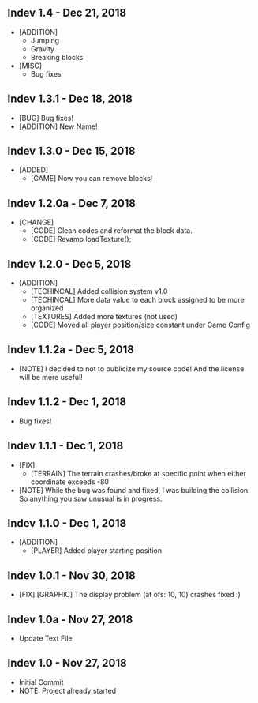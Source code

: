 ## Indev 1.4 - Dec 21, 2018
- [ADDITION]
	- Jumping
	- Gravity
	- Breaking blocks
- [MISC]
	- Bug fixes

## Indev 1.3.1 - Dec 18, 2018
- [BUG] Bug fixes!
- [ADDITION] New Name!

## Indev 1.3.0 - Dec 15, 2018
- [ADDED]
  - [GAME] Now you can remove blocks!

## Indev 1.2.0a - Dec 7, 2018
- [CHANGE]
  - [CODE] Clean codes and reformat the block data.
  - [CODE] Revamp loadTexture();

## Indev 1.2.0 - Dec 5, 2018
- [ADDITION]
  - [TECHINCAL] Added collision system v1.0
  - [TECHINCAL] More data value to each block assigned to be more organized
  - [TEXTURES] Added more textures (not used)
  - [CODE] Moved all player position/size constant under Game Config

## Indev 1.1.2a - Dec 5, 2018
- [NOTE] I decided to not to publicize my source code! And the license will be mere useful!

## Indev 1.1.2 - Dec 1, 2018
- Bug fixes!

## Indev 1.1.1 - Dec 1, 2018
- [FIX]
  - [TERRAIN] The terrain crashes/broke at specific point when either coordinate exceeds -80
- [NOTE] While the bug was found and fixed, I was building the collision. So anything you saw unusual is in progress.

## Indev 1.1.0 - Dec 1, 2018
- [ADDITION]
  - [PLAYER] Added player starting position

## Indev 1.0.1 - Nov 30, 2018
- [FIX] [GRAPHIC] The display problem (at ofs: 10, 10) crashes fixed :)

## Indev 1.0a - Nov 27, 2018
- Update Text File

## Indev 1.0 - Nov 27, 2018
- Initial Commit
- NOTE: Project already started
